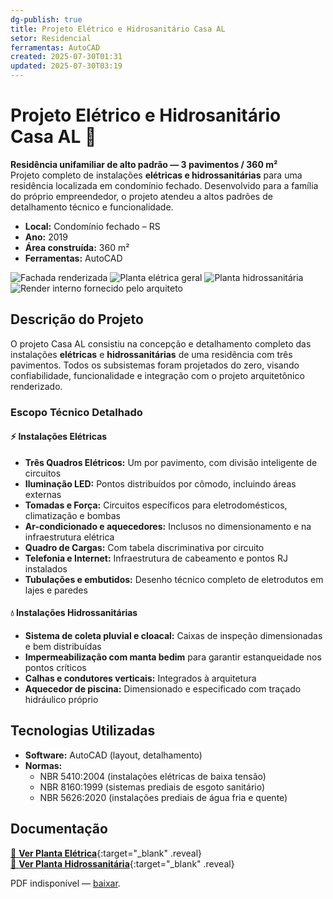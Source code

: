 ```yaml
---
dg-publish: true
title: Projeto Elétrico e Hidrosanitário Casa AL
setor: Residencial
ferramentas: AutoCAD
created: 2025-07-30T01:31
updated: 2025-07-30T03:19
---
```


# Projeto Elétrico e Hidrosanitário Casa AL 🏡

**Residência unifamiliar de alto padrão — 3 pavimentos / 360 m²**  
Projeto completo de instalações **elétricas e hidrossanitárias** para uma residência localizada em condomínio fechado. Desenvolvido para a família do próprio empreendedor, o projeto atendeu a altos padrões de detalhamento técnico e funcionalidade.

- **Local:** Condomínio fechado – RS  
- **Ano:** 2019  
- **Área construída:** 360 m²  
- **Ferramentas:** AutoCAD 

<div class="project-gallery reveal">
  <img src="/assets/imagens/capa_thumb.jpg_alexandre.jpg" alt="Fachada renderizada" class="gallery-thumb" loading="lazy">
  <img src="/assets/imagens/planta_eletrica_thumb.jpg_alexandre.jpg" alt="Planta elétrica geral" class="gallery-thumb" loading="lazy">
  <img src="/assets/imagens/planta_hidrosanitaria_thumb.jpg_alexandre.jpg" alt="Planta hidrossanitária" class="gallery-thumb" loading="lazy">
  <img src="/assets/imagens/render_thumb.jpg_alexandre.jpg" alt="Render interno fornecido pelo arquiteto" class="gallery-thumb" loading="lazy">
</div>

## Descrição do Projeto

O projeto Casa AL consistiu na concepção e detalhamento completo das instalações **elétricas** e **hidrossanitárias** de uma residência com três pavimentos. Todos os subsistemas foram projetados do zero, visando confiabilidade, funcionalidade e integração com o projeto arquitetônico renderizado.

### Escopo Técnico Detalhado

#### ⚡ Instalações Elétricas
- **Três Quadros Elétricos:** Um por pavimento, com divisão inteligente de circuitos
- **Iluminação LED:** Pontos distribuídos por cômodo, incluindo áreas externas
- **Tomadas e Força:** Circuitos específicos para eletrodomésticos, climatização e bombas
- **Ar-condicionado e aquecedores:** Inclusos no dimensionamento e na infraestrutura elétrica
- **Quadro de Cargas:** Com tabela discriminativa por circuito
- **Telefonia e Internet:** Infraestrutura de cabeamento e pontos RJ instalados
- **Tubulações e embutidos:** Desenho técnico completo de eletrodutos em lajes e paredes

#### 💧 Instalações Hidrossanitárias
- **Sistema de coleta pluvial e cloacal:** Caixas de inspeção dimensionadas e bem distribuídas
- **Impermeabilização com manta bedim** para garantir estanqueidade nos pontos críticos
- **Calhas e condutores verticais:** Integrados à arquitetura
- **Aquecedor de piscina:** Dimensionado e especificado com traçado hidráulico próprio

## Tecnologias Utilizadas

- **Software:** AutoCAD (layout, detalhamento)
- **Normas:**  
  - NBR 5410:2004 (instalações elétricas de baixa tensão)  
  - NBR 8160:1999 (sistemas prediais de esgoto sanitário)  
  - NBR 5626:2020 (instalações prediais de água fria e quente)


## Documentação

[📄 **Ver Planta Elétrica**](/assets/pdfs/casa-al_eletrica.pdf_alexandre.pdf){:target="_blank" .reveal}  
[📄 **Ver Planta Hidrossanitária**](/assets/pdfs/casa-al_hidrosanitaria.pdf_alexandre.pdf){:target="_blank" .reveal}

<div class="pdf-container reveal">
  <object data="/assets/pdfs/casa-al_eletrica.pdf#toolbar=0"
          type="application/pdf" width="100%" height="500">
    <p>PDF indisponível — <a href="/assets/pdfs/casa-al_eletrica.pdf" target="_blank">baixar</a>.</p>
  </object>
</div>
